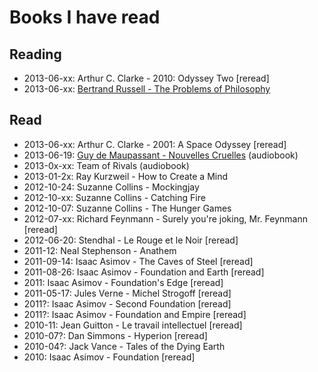 # Books I have read

## Reading

- 2013-06-xx: Arthur C. Clarke - 2010: Odyssey Two [reread]
- 2013-06-xx: [Bertrand Russell - The Problems of Philosophy](http://www.amazon.com/dp/B000FC25JW/)

## Read

- 2013-06-xx: Arthur C. Clarke - 2001: A Space Odyssey [reread]
- 2013-06-19: [Guy de Maupassant - Nouvelles Cruelles](http://www.gallimard.fr/Catalogue/GALLIMARD/Ecoutez-lire/Nouvelles-cruelles) (audiobook)
- 2013-0x-xx: Team of Rivals (audiobook)
- 2013-01-2x: Ray Kurzweil - How to Create a Mind
- 2012-10-24: Suzanne Collins - Mockingjay
- 2012-10-xx: Suzanne Collins - Catching Fire
- 2012-10-07: Suzanne Collins - The Hunger Games
- 2012-07-xx: Richard Feynmann - Surely you're joking, Mr. Feynmann [reread]
- 2012-06-20: Stendhal - Le Rouge et le Noir [reread]
- 2011-12: Neal Stephenson - Anathem
- 2011-09-14: Isaac Asimov - The Caves of Steel [reread]
- 2011-08-26: Isaac Asimov - Foundation and Earth [reread]
- 2011: Isaac Asimov - Foundation's Edge [reread]
- 2011-05-17: Jules Verne - Michel Strogoff [reread]
- 2011?: Isaac Asimov - Second Foundation [reread]
- 2011?: Isaac Asimov - Foundation and Empire [reread]
- 2010-11: Jean Guitton - Le travail intellectuel [reread]
- 2010-07?: Dan Simmons - Hyperion  [reread]
- 2010-04?: Jack Vance - Tales of the Dying Earth
- 2010: Isaac Asimov - Foundation [reread]
